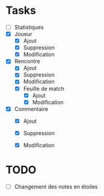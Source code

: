 # Tasks
 - [ ] Statistiques
 - [x] Joueur
   - [x] Ajout
   - [x] Suppression
   - [x] Modification
 - [x] Rencontre
   - [x] Ajout
   - [x] Suppression
   - [x] Modification
   - [x] Feuille de match
     - [x] Ajout
     - [x] Modification
 - [x] Commentaire
   - [x] Ajout
   - [x] Suppression
   - [x] Modification


# TODO
 - [ ] Changement des notes en étoiles

